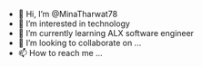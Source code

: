 - 👋 Hi, I’m @MinaTharwat78
- 👀 I’m interested in technology  
- 🌱 I’m currently learning ALX software engineer
- 💞️ I’m looking to collaborate on ...
- 📫 How to reach me ...

<!---
MinaTharwat78/MinaTharwat78 is a ✨ special ✨ repository because its `README.md` (this file) appears on your GitHub profile.
You can click the Preview link to take a look at your changes.
--->
